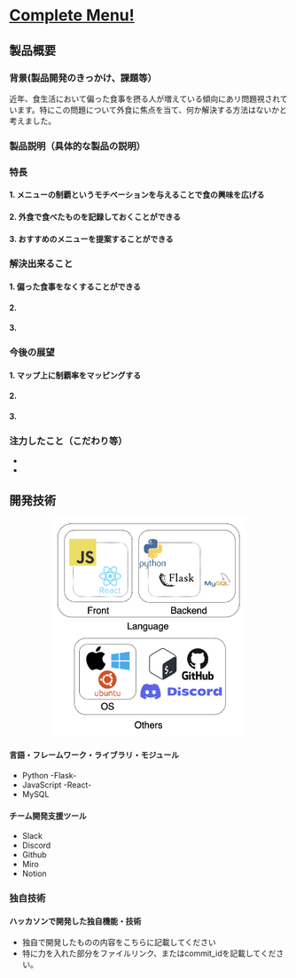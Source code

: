 # <u>Complete Menu!</u>

## 製品概要
### 背景(製品開発のきっかけ、課題等）
近年、食生活において偏った食事を摂る人が増えている傾向にあリ問題視されています。特にこの問題について外食に焦点を当て、何か解決する方法はないかと考えました。

### 製品説明（具体的な製品の説明）

### 特長
#### 1. メニューの制覇というモチベーションを与えることで食の興味を広げる
#### 2. 外食で食べたものを記録しておくことができる
#### 3. おすすめのメニューを提案することができる

### 解決出来ること
#### 1. 偏った食事をなくすることができる
#### 2. 
#### 3. 

### 今後の展望
#### 1. マップ上に制覇率をマッピングする
#### 2. 
#### 3. 

### 注力したこと（こだわり等）
* 
* 

## 開発技術
<p align="center">
<img src = ./imageForREADME/icon.png style ="width:266pt;height:auto;"/>
</p>

#### 言語・フレームワーク・ライブラリ・モジュール
* Python -Flask-
* JavaScript -React-
* MySQL
  
#### チーム開発支援ツール
* Slack
* Discord
* Github
* Miro
* Notion
  
### 独自技術
#### ハッカソンで開発した独自機能・技術
* 独自で開発したものの内容をこちらに記載してください
* 特に力を入れた部分をファイルリンク、またはcommit_idを記載してください。
